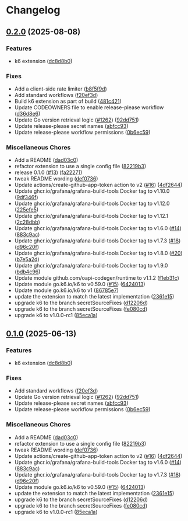 # Changelog

## [0.2.0](https://github.com/grafana/gsm-api-go-client/compare/v0.1.0...v0.2.0) (2025-08-08)


### Features

* k6 extension ([dc8d8b0](https://github.com/grafana/gsm-api-go-client/commit/dc8d8b0d22297034561a38967034df1f719758a2))


### Fixes

* Add a client-side rate limiter ([b8f5f9d](https://github.com/grafana/gsm-api-go-client/commit/b8f5f9d2f23b68297e82745e4856b7fb54781560))
* Add standard workflows ([f20ef3d](https://github.com/grafana/gsm-api-go-client/commit/f20ef3df7529e6627cc1e9d8caacad215e11e701))
* Build k6 extension as part of build ([481c421](https://github.com/grafana/gsm-api-go-client/commit/481c421a6a00d7e80d72e0bae6d812b88dcac3d7))
* Update CODEOWNERS file to enable release-please workflow ([d36d8e6](https://github.com/grafana/gsm-api-go-client/commit/d36d8e62d36f8ce7a5ef720cf5418206bf6db2c5))
* Update Go version retrieval logic ([#1262](https://github.com/grafana/gsm-api-go-client/issues/1262)) ([92dd751](https://github.com/grafana/gsm-api-go-client/commit/92dd751b8910bf133ea028250e1bf9550ce4143d))
* Update release-please secret names ([abfcc93](https://github.com/grafana/gsm-api-go-client/commit/abfcc93a500a5177203e0b2b759cc3e5abd942f1))
* Update release-please workflow permissions ([0b6ec59](https://github.com/grafana/gsm-api-go-client/commit/0b6ec5919f3d442296ff69e128095e553d714d0c))


### Miscellaneous Chores

* Add a README ([dad03c0](https://github.com/grafana/gsm-api-go-client/commit/dad03c0f8348a388148b0cd912d01146512c1a88))
* refactor extension to use a single config file ([82219b3](https://github.com/grafana/gsm-api-go-client/commit/82219b321c4f3655169f9814e1d61bc28b10ca81))
* release 0.1.0 ([#13](https://github.com/grafana/gsm-api-go-client/issues/13)) ([fa22271](https://github.com/grafana/gsm-api-go-client/commit/fa22271ef33ba8d632f0bb94d91be57db772f5c7))
* tweak README wording ([def0736](https://github.com/grafana/gsm-api-go-client/commit/def0736c2cb5c13cfc7bead9d3a4a08e8f3c616c))
* Update actions/create-github-app-token action to v2 ([#16](https://github.com/grafana/gsm-api-go-client/issues/16)) ([4df2644](https://github.com/grafana/gsm-api-go-client/commit/4df2644c737dc7fb7d471c2332a6178fd943ba33))
* Update ghcr.io/grafana/grafana-build-tools Docker tag to v1.10.0 ([9df346f](https://github.com/grafana/gsm-api-go-client/commit/9df346f9f0628b54d110e7a8a6bd3b469d353db5))
* Update ghcr.io/grafana/grafana-build-tools Docker tag to v1.12.0 ([225efe5](https://github.com/grafana/gsm-api-go-client/commit/225efe51678208daf809dd3409673dc0b8180d33))
* Update ghcr.io/grafana/grafana-build-tools Docker tag to v1.12.1 ([2c28dbb](https://github.com/grafana/gsm-api-go-client/commit/2c28dbbd06688a68dda9b8c2ba256cd68cbc8222))
* Update ghcr.io/grafana/grafana-build-tools Docker tag to v1.6.0 ([#14](https://github.com/grafana/gsm-api-go-client/issues/14)) ([883c9ac](https://github.com/grafana/gsm-api-go-client/commit/883c9ac50fb5c742da854f53cd59cbe6bc259c1b))
* Update ghcr.io/grafana/grafana-build-tools Docker tag to v1.7.3 ([#18](https://github.com/grafana/gsm-api-go-client/issues/18)) ([d96c20f](https://github.com/grafana/gsm-api-go-client/commit/d96c20ff81c51ffb6aadc1fc3db16cb838d60d7b))
* Update ghcr.io/grafana/grafana-build-tools Docker tag to v1.8.0 ([#20](https://github.com/grafana/gsm-api-go-client/issues/20)) ([b7e5a2d](https://github.com/grafana/gsm-api-go-client/commit/b7e5a2d0a38b451dcded4f34714285fad9ec1387))
* Update ghcr.io/grafana/grafana-build-tools Docker tag to v1.9.0 ([bdb4c96](https://github.com/grafana/gsm-api-go-client/commit/bdb4c966c4d0608dd223593cfaef03742007921c))
* Update module github.com/oapi-codegen/runtime to v1.1.2 ([f1eb31c](https://github.com/grafana/gsm-api-go-client/commit/f1eb31c337499aab6fe756d4d1dd0f5f16e17826))
* Update module go.k6.io/k6 to v0.59.0 ([#15](https://github.com/grafana/gsm-api-go-client/issues/15)) ([6424013](https://github.com/grafana/gsm-api-go-client/commit/6424013d75448f05e1129f99f9723d9994e072d4))
* Update module go.k6.io/k6 to v1 ([86785e7](https://github.com/grafana/gsm-api-go-client/commit/86785e79308fac8f49436d92420430dfd3861110))
* update the extension to match the latest implementation ([2361e15](https://github.com/grafana/gsm-api-go-client/commit/2361e1515d04a298d06a61216dd78e75833f0391))
* upgrade k6 to the branch secretSourceFixes ([d12206d](https://github.com/grafana/gsm-api-go-client/commit/d12206d3865542188cbf56b8c45e079d4c3fa735))
* upgrade k6 to the branch secretSourceFixes ([fe080cd](https://github.com/grafana/gsm-api-go-client/commit/fe080cdc5a4eaad275cb51aacb5efdf60fe4f46c))
* upgrade k6 to v1.0.0-rc1 ([85eca1a](https://github.com/grafana/gsm-api-go-client/commit/85eca1a2b9cd68dbe6e17c1a2dd0d6987b3c5c32))

## [0.1.0](https://github.com/grafana/gsm-api-go-client/compare/v0.0.1...v0.1.0) (2025-06-13)


### Features

* k6 extension ([dc8d8b0](https://github.com/grafana/gsm-api-go-client/commit/dc8d8b0d22297034561a38967034df1f719758a2))


### Fixes

* Add standard workflows ([f20ef3d](https://github.com/grafana/gsm-api-go-client/commit/f20ef3df7529e6627cc1e9d8caacad215e11e701))
* Update Go version retrieval logic ([#1262](https://github.com/grafana/gsm-api-go-client/issues/1262)) ([92dd751](https://github.com/grafana/gsm-api-go-client/commit/92dd751b8910bf133ea028250e1bf9550ce4143d))
* Update release-please secret names ([abfcc93](https://github.com/grafana/gsm-api-go-client/commit/abfcc93a500a5177203e0b2b759cc3e5abd942f1))
* Update release-please workflow permissions ([0b6ec59](https://github.com/grafana/gsm-api-go-client/commit/0b6ec5919f3d442296ff69e128095e553d714d0c))


### Miscellaneous Chores

* Add a README ([dad03c0](https://github.com/grafana/gsm-api-go-client/commit/dad03c0f8348a388148b0cd912d01146512c1a88))
* refactor extension to use a single config file ([82219b3](https://github.com/grafana/gsm-api-go-client/commit/82219b321c4f3655169f9814e1d61bc28b10ca81))
* tweak README wording ([def0736](https://github.com/grafana/gsm-api-go-client/commit/def0736c2cb5c13cfc7bead9d3a4a08e8f3c616c))
* Update actions/create-github-app-token action to v2 ([#16](https://github.com/grafana/gsm-api-go-client/issues/16)) ([4df2644](https://github.com/grafana/gsm-api-go-client/commit/4df2644c737dc7fb7d471c2332a6178fd943ba33))
* Update ghcr.io/grafana/grafana-build-tools Docker tag to v1.6.0 ([#14](https://github.com/grafana/gsm-api-go-client/issues/14)) ([883c9ac](https://github.com/grafana/gsm-api-go-client/commit/883c9ac50fb5c742da854f53cd59cbe6bc259c1b))
* Update ghcr.io/grafana/grafana-build-tools Docker tag to v1.7.3 ([#18](https://github.com/grafana/gsm-api-go-client/issues/18)) ([d96c20f](https://github.com/grafana/gsm-api-go-client/commit/d96c20ff81c51ffb6aadc1fc3db16cb838d60d7b))
* Update module go.k6.io/k6 to v0.59.0 ([#15](https://github.com/grafana/gsm-api-go-client/issues/15)) ([6424013](https://github.com/grafana/gsm-api-go-client/commit/6424013d75448f05e1129f99f9723d9994e072d4))
* update the extension to match the latest implementation ([2361e15](https://github.com/grafana/gsm-api-go-client/commit/2361e1515d04a298d06a61216dd78e75833f0391))
* upgrade k6 to the branch secretSourceFixes ([d12206d](https://github.com/grafana/gsm-api-go-client/commit/d12206d3865542188cbf56b8c45e079d4c3fa735))
* upgrade k6 to the branch secretSourceFixes ([fe080cd](https://github.com/grafana/gsm-api-go-client/commit/fe080cdc5a4eaad275cb51aacb5efdf60fe4f46c))
* upgrade k6 to v1.0.0-rc1 ([85eca1a](https://github.com/grafana/gsm-api-go-client/commit/85eca1a2b9cd68dbe6e17c1a2dd0d6987b3c5c32))
